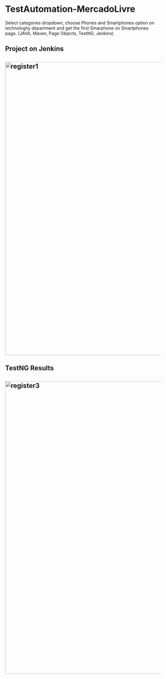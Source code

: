 # TestAutomation-MercadoLivre
Select categories dropdown, choose Phones and Smartphones option on technologhy department and get the first Smarphone on Smartphones page. (JAVA, Maven, Page Objects, TestNG, Jenkins)

<h2>Project on Jenkins<h2>
  
<img width="949" alt="register1" src="https://user-images.githubusercontent.com/53864826/94498821-8076e400-01d1-11eb-8659-7955b65f72f9.png">

<h2>TestNG Results<h2>
<img width="947" alt="register3" src="https://user-images.githubusercontent.com/53864826/94499043-0dba3880-01d2-11eb-8416-793e978e3b83.png">
